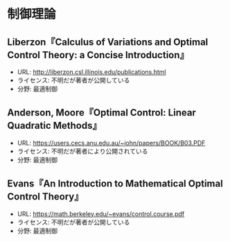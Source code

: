 # 制御理論

## Liberzon『Calculus of Variations and Optimal Control Theory: a Concise Introduction』

* URL: <http://liberzon.csl.illinois.edu/publications.html>
* ライセンス: 不明だが著者が公開している
* 分野: 最適制御

## Anderson, Moore『Optimal Control: Linear Quadratic Methods』

* URL: <https://users.cecs.anu.edu.au/~john/papers/BOOK/B03.PDF>
* ライセンス: 不明だが著者により公開されている
* 分野: 最適制御

## Evans『An Introduction to Mathematical Optimal Control Theory』

* URL: <https://math.berkeley.edu/~evans/control.course.pdf>
* ライセンス: 不明だが著者が公開している
* 分野: 最適制御
